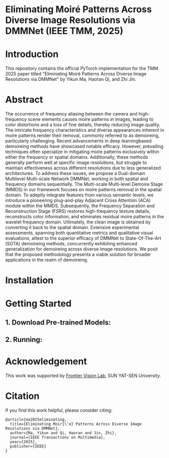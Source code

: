 # Eliminating Moiré Patterns Across Diverse Image Resolutions via DMMNet (IEEE TMM, 2025)

# Introduction

This repository contains the official PyTorch implementation for the TMM 2025 paper titled "Eliminating Moiré Patterns Across Diverse Image Resolutions via DMMNet" by Yikun Ma, Haoran Qi, and Zhi Jin.

# Abstract
The occurrence of frequency aliasing between the camera and high-frequency scene elements causes moire patterns in images, leading to color distortions and a loss of fine details, thereby reducing image quality. The intricate frequency characteristics and diverse appearances inherent in moire patterns render their removal, commonly referred to as demoireing, particularly challenging. Recent advancements in deep learningbased demoireing methods have showcased notable efficacy. However, prevailing techniques often specialize in mitigating moire patterns exclusively within either the frequency or spatial domains. Additionally, these methods generally perform well at specific image resolutions, but struggle to maintain effectiveness across different resolutions due to less generalized architectures. To address these issues, we propose a Dual-domain Multilevel Multi-scale Network DMMNet, working in both spatial and frequency domains sequentially. The Multi-scale Multi-level Demoire Stage (MMDS) in our framework focuses on moire patterns removal in the spatial domain. To adeptly integrate
features from various semantic levels, we introduce a pioneering plug-and-play Adjacent Cross Attention (ACA) module within the MMDS. Subsequently, the Frequency Separation and Reconstruction Stage (FSRS) restores high-frequency texture details, reconstructs color information, and eliminates residual moire patterns in the wavelet frequency domain. Ultimately, the clean image is obtained by converting it back to the spatial domain. Extensive experimental assessments, spanning both quantitative metrics and qualitative visual evaluations, attest to the superior efficacy of DMMNet to State-Of-The-Art (SOTA) demoireing methods, concurrently exhibiting enhanced generalization for demoireing across diverse image resolutions. We posit that the proposed methodology presents a viable solution for broader applications in the realm of demoireing.

# Installation

# Getting Started
## 1. Download Pre-trained Models:

## 2. Running:


# Acknowledgement
This work was supported by [Frontier Vision Lab](https://fvl2020.github.io/fvl.github.com/), SUN YAT-SEN University.

# Citation
If you find this work helpful, please consider citing:

```
@article{ma2025eliminating,
  title={Eliminating Moir{\'e} Patterns Across Diverse Image Resolutions via DMMNet},
  author={Ma, Yikun and Qi, Haoran and Jin, Zhi},
  journal={IEEE Transactions on Multimedia},
  year={2025},
  publisher={IEEE}
}
```
